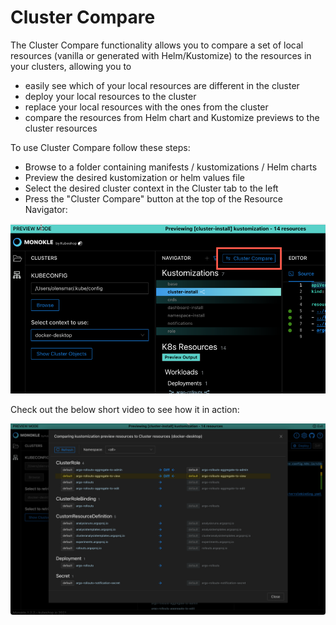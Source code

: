 # Cluster Compare

The Cluster Compare functionality allows you to compare a set of local resources (vanilla or generated with 
Helm/Kustomize) to the resources in your clusters, allowing you to 

- easily see which of your local resources are different in the cluster
- deploy your local resources to the cluster
- replace your local resources with the ones from the cluster
- compare the resources from Helm chart and Kustomize previews to the cluster resources

To use Cluster Compare follow these steps:

- Browse to a folder containing manifests / kustomizations / Helm charts
- Preview the desired kustomization or helm values file
- Select the desired cluster context in the Cluster tab to the left
- Press the "Cluster Compare" button at the top of the Resource Navigator:

![Cluster Compare](img/cluster-compare-button.png)

Check out the below short video to see how it in action:

[![Monokle Cluster Compare](img/cluster-compare.png)](https://youtu.be/9ha3-aPgSt8)
